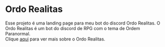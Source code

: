 # Ordo Realitas
Esse projeto é uma landing page para meu bot do discord Ordo Realitas.
O Ordo Realitas é um bot do discord de RPG com o tema de Ordem Paranormal. <br />
Clique [aqui](https://discord.ly/ordo-realitas) para ver mais sobre o Ordo Realitas.
